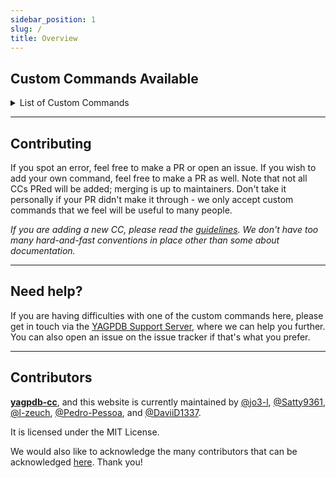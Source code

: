 ```yaml
---
sidebar_position: 1
slug: /
title: Overview
---
```


## Custom Commands Available

<details>
<summary>List of Custom Commands</summary>

- [AFK system](afk/overview)

  - Set AFK with optional duration and message
  - When pinged, shows AFK message and duration if avaliable

- [Fun commands](fun/overview)

  - Deathmatch / battle others
  - Starboard
  - Random animals
  - And more!

- [Giveaway system](giveaway/overview)

  - Create giveaways with time, prize, max number of partcipants, and amount of winners
  - End giveaways
  - Cancel giveaways
  - List giveaways
  - Execute within CCs with execCC

- [Info commands](info/overview)

  - Server info
  - Channel info
  - User info
  - Avatar CC

- [Leveling system](leveling/overview)

  - Create/view/edit role rewards which are given on levelup
  - View leaderboard
  - Give variable amount of XP with variable cooldowns on messages
  - View user profiles
  - And others!

- [Useful snippets](code-snippets/overview) for your own custom commands

  - Selection sort (sort an array ASC-DESC)
  - Convert string to time
  - Find closest number from provided number in cslice

- [Suggestion system](suggestion/overview)

  - Create suggestions
  - Comment, approve, or deny them
  - Edit and remove them

- [General utility commands](utilities/overview) + Preview colors + See time and weather in your location + World clock + Big emoji

</details>

---

## Contributing

If you spot an error, feel free to make a PR or open an issue. If you wish to add your own command, feel free to make a PR as well. Note that not all CCs PRed will be added; merging is up to maintainers. Don't take it personally if your PR didn't make it through - we only accept custom commands that we feel will be useful to many people.

_If you are adding a new CC, please read the [guidelines](https://github.com/yagpdb-cc/yagpdb-cc/blob/master/CONTRIBUTING.md). We don't have too many hard-and-fast conventions in place other than some about documentation._

---

## Need help?

If you are having difficulties with one of the custom commands here, please get in touch via the [YAGPDB Support Server](https://discord.com/invite/5uVyq2E), where we can help you further. You can also open an issue on the issue tracker if that's what you prefer.

---

## Contributors

**[yagpdb-cc](https://github.com/yagpdb-cc/yagpdb-cc)**, and this website is currently maintained by [@jo3-l](https://github.com/jo3-l), [@Satty9361](https://github.com/Satty9361), [@l-zeuch](https://github.com/l-zeuch), [@Pedro-Pessoa](https://github.com/Pedro-Pessoa), and [@DaviiD1337](https://github.com/DaviiD1337).

It is licensed under the MIT License.

We would also like to acknowledge the many contributors that can be acknowledged [here](https://github.com/yagpdb-cc/yagpdb-cc/graphs/contributors). Thank you!
